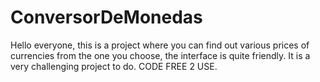 # ConversorDeMonedas
Hello everyone, this is a project where you can find out various prices of currencies from the one you choose, the interface is quite friendly. It is a very challenging project to do.
CODE FREE 2 USE.
